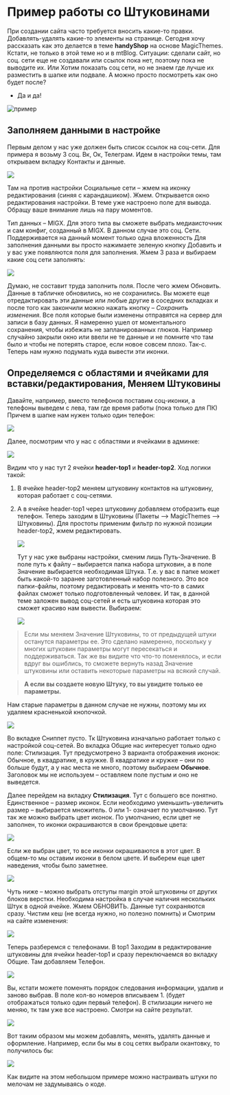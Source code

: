 # Пример работы со Штуковинами

При создании сайта часто требуется вносить какие-то правки. Добавлять-удалять какие-то элементы на странице. Сегодня хочу рассказать как это делается в теме **handyShop** на основе MagicThemes. Кстати, не только в этой теме но и в mtBlog.
Ситуации: cделали сайт, но соц. сети еще не создавали или ссылок пока нет, поэтому пока не выводите их.
Или Хотим показать соц сети, но не знаем где лучше их разместить в шапке или подвале. А можно просто посмотреть как оно будет после?

- Да и да!

![пример](https://file.modx.pro/files/a/d/d/adddb60e722eeb2c6973e7bb7a60b326.jpg)

## Заполняем данными в настройке

Первым делом у нас уже должен быть список ссылок на соц-сети. Для примера я возьму 3 соц. Вк, Ок, Телеграм. Идем в настройки темы, там открываем вкладку Контакты и данные.

![](https://file.modx.pro/files/0/7/d/07d79192f9abf4d18de2ea1ec844ec78.png)

Там на против настройки Социальные сети – жмем на иконку редактирования (синяя с карандашиком). Жмем.
Открывается окно редактирования настройки. В теме уже настроено поле для вывода. Обращу ваше внимание лишь на пару моментов.

Тип данных – MIGX. Для этого типа вы сможете выбрать медиаисточник и сам конфиг, созданный в MIGX. В данном случае это соц. Сети.
Поддерживается на данный момент только одна вложенность
Для заполнения данными вы просто нажимаете зеленую кнопку Добавить и у вас уже появляются поля для заполнения. Жмем 3 раза и выбираем какие соц сети заполнять:

![](https://file.modx.pro/files/f/3/8/f38325c4146d3c200aa47595614f2c90.png)

Думаю, не составит труда заполнить поля. После чего жмем Обновить. Данные в табличке обновились, но не сохранились. Вы можете еще отредактировать эти данные или любые другие в соседних вкладках и после того как закончили можно нажать кнопку – _Сохранить изменения_.
Все поля которые были изменены отправятся на сервер для записи в базу данных.
Я намеренно ушел от моментального сохранения, чтобы избежать не запланированных глюков. Например случайно закрыли окно или ввели не те данные и не помните что там было и чтобы не потерять старое, если новое совсем плохо.
Так-с. Теперь нам нужно подумать куда вывести эти иконки.

## Определяемся с областями и ячейками для вставки/редактирования, Меняем Штуковины

Давайте, например, вместо телефонов поставим соц-иконки, а телефоны выведем с лева, там где время работы (пока только для ПК) Причем в шапке нам нужен только один телефон:

![](https://file.modx.pro/files/b/d/1/bd137a26a43bc296d1a7ace58942ea10.png)

Далее, посмотрим что у нас с областями и ячейками в админке:

![](https://file.modx.pro/files/e/0/a/e0a870b882d84ccf4972ca606ec37ce2.png)

Видим что у нас тут 2 ячейки **header-top1** и **header-top2**.
Ход логики такой:

1. В ячейке header-top2 меняем штуковину контактов на штуковину, которая работает с соц-сетями.
2. А в ячейке header-top1 через штуковину добавляем отобразить еще телефон. Теперь заходим в Штуковины (Пакеты –> MagicThemes –> Штуковины). Для простоты применим фильтр по нужной позиции header-top2, жмем редактировать.

    ![](https://file.modx.pro/files/1/a/b/1ab5bbf8a6b277b6fdad69e974cf4b19.png)

    Тут у нас уже выбраны настройки, сменим лишь Путь-Значение. В поле путь к файлу – выбирается папка набора штуковин, а в поле Значение выбирается необходимая Штука. Т.е. у вас в папке может быть какой-то заранее заготовленный набор полезного. Это все папки-файлы, поэтому редактировать и менять что-то в самих файлах сможет только подготовленный человек. И так, в данной теме заложен вывод соц-сетей и есть штуковина которая это сможет красиво нам вывести. Выбираем:

    ![](https://file.modx.pro/files/6/a/f/6affea77bb2dfeb7c50be9ede3c76e84.png)

> Если мы меняем Значение Штуковины, то от предыдущей штуки останутся параметры ее. Это сделано намеренно, поскольку у многих штуковин параметры могут пересекаться и поддерживаться. Так же вы видите что что-то поменялось, и если вдруг вы ошиблись, то сможете вернуть назад Значение штуковины или оставить некоторые параметры на всякий случай.

> **А если вы создаете новую Штуку, то вы увидите только ее параметры.**

Нам старые параметры в данном случае не нужны, поэтому мы их удаляем красненькой кнопочкой.

![](https://file.modx.pro/files/4/0/a/40a8dcb48235a5f6fb940596ed864c01.png)

Во вкладке Сниппет пусто. Тк Штуковина изначально работает только с настройкой соц-сетей. Во вкладка Общие нас интересует только одно поле: Стилизация. Тут предусмотрено 3 варианта отображения иконок: Обычное, в квадратике, в кружке. В квадратике и кружке – они по больше будут, а у нас места не много, поэтому выбираем **Обычное**. Заголовок мы не используем – оставляем поле пустым и оно не выведется.

Далее перейдем на вкладку **Стилизация**. Тут с большего все понятно. Единственное – размер иконок. Если необходимо уменьшить-увеличить размер – выбирается множитель. 0 или 1- означает по умолчанию. Тут так же можно выбрать цвет иконок.
По умолчанию, если цвет не заполнен, то иконки окрашиваются в свои брендовые цвета:

![](https://file.modx.pro/files/2/6/6/266fc717b1bfc68f5e6c4da0cca1e285.png)

Если же выбран цвет, то все иконки окрашиваются в этот цвет. В общем-то мы оставим иконки в белом цвете. И выберем еще цвет наведения, чтобы было заметнее.

![](https://file.modx.pro/files/a/2/9/a298e5896c47c0901ef6a64aeed51810.png)

Чуть ниже – можно выбрать отступы margin этой штуковины от других блоков верстки. Необходима настройка в случае наличия нескольких Штук в одной ячейке. Жмем ОБНОВИТЬ. Данные тут сохраняются сразу. Чистим кеш (не всегда нужно, но полезно помнить) и Смотрим на сайте изменения:

![](https://file.modx.pro/files/2/a/7/2a79c121f6b0c0511837903256f3dbea.png)

Теперь разберемся с телефонами. В top1 Заходим в редактирование штуковины для ячейки header-top1 и сразу переключаемся во вкладку Общие. Там добавляем Телефон.

![](https://file.modx.pro/files/0/b/7/0b7c9c4c44f735dee73fb0a1962717af.png)

Вы, кстати можете поменять порядок следования информации, удалив и заново выбрав. В поле кол-во номеров вписываем 1. (будет отображаться только один первый телефон). В стилизации ничего не меняю, тк там уже все настроено.
Смотри на сайте результат.

![](https://file.modx.pro/files/1/9/4/1940a1ad965067816c5accb04472a4e8.png)

Вот таким образом мы можем добавлять, менять, удалять данные и оформление.
Например, если бы мы в соц сетях выбрали окантовку, то получилось бы:

![](https://file.modx.pro/files/8/2/5/82597d4173a991e43f3d3859a9a46866.png)

Как видите на этом небольшом примере можно настраивать штуки по мелочам не задумываясь о коде.
